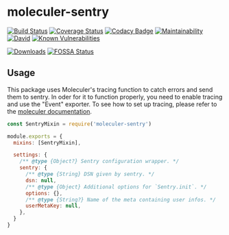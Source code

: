 # moleculer-sentry

[![Build Status](https://travis-ci.org/YourSoftRun/moleculer-sentry.svg?branch=master)](https://travis-ci.org/YourSoftRun/moleculer-sentry)
[![Coverage Status](https://coveralls.io/repos/github/YourSoftRun/moleculer-sentry/badge.svg?branch=master)](https://coveralls.io/github/YourSoftRun/moleculer-sentry?branch=master)
[![Codacy Badge](https://api.codacy.com/project/badge/Grade/cb024436e1a84097b81775692d38ca8a)](https://www.codacy.com/app/Hugome/moleculer-sentry?utm_source=github.com&amp;utm_medium=referral&amp;utm_content=YourSoftRun/moleculer-sentry&amp;utm_campaign=Badge_Grade)
[![Maintainability](https://api.codeclimate.com/v1/badges/166736a1d7ffb6638647/maintainability)](https://codeclimate.com/github/YourSoftRun/moleculer-sentry/maintainability)
[![David](https://img.shields.io/david/YourSoftRun/moleculer-sentry.svg)](https://david-dm.org/YourSoftRun/moleculer-sentry)
[![Known Vulnerabilities](https://snyk.io/test/github/YourSoftRun/moleculer-sentry/badge.svg)](https://snyk.io/test/github/YourSoftRun/moleculer-sentry)

[![Downloads](https://img.shields.io/npm/dm/moleculer-sentry.svg)](https://www.npmjs.com/package/moleculer-sentry)
[![FOSSA Status](https://app.fossa.io/api/projects/git%2Bgithub.com%2FYourSoftRun%2Fmoleculer-sentry.svg?type=shield)](https://app.fossa.io/projects/git%2Bgithub.com%2FYourSoftRun%2Fmoleculer-sentry?ref=badge_shield)

## Usage

This package uses Moleculer's tracing function to catch errors and send them to sentry. In oder for it to function
properly, you need to enable tracing and use the "Event" exporter. To see how to set up tracing, please refer to
the [moleculer documentation](https://moleculer.services/docs/0.14/tracing.html#Event).

```js
const SentryMixin = require('moleculer-sentry')

module.exports = {
  mixins: [SentryMixin],

  settings: {
    /** @type {Object?} Sentry configuration wrapper. */
    sentry: {
      /** @type {String} DSN given by sentry. */
      dsn: null,
      /** @type {Object} Additional options for `Sentry.init`. */
      options: {},
      /** @type {String?} Name of the meta containing user infos. */
      userMetaKey: null,
    },
  }
}
```

